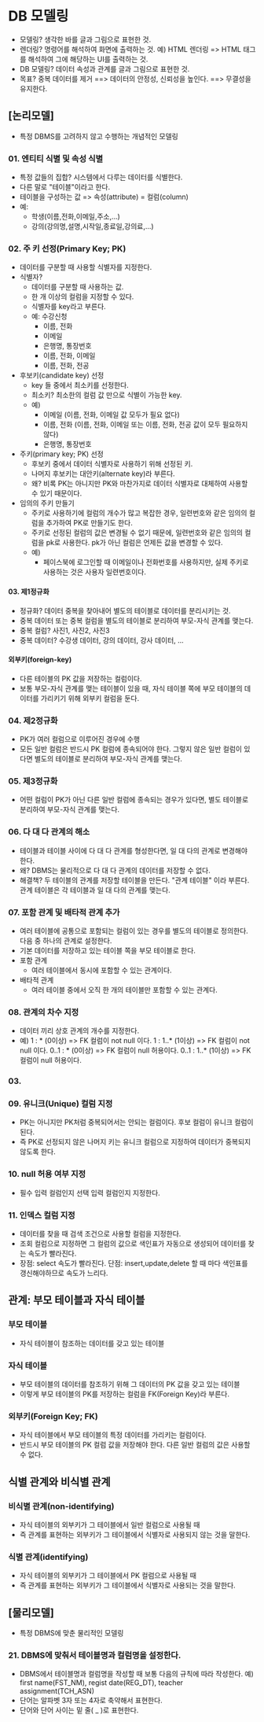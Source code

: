 # DB 모델링
- 모델링? 생각한 바를 글과 그림으로 표현한 것.
- 렌더링? 명령어를 해석하여 화면에 출력하는 것.
  예) HTML 렌더링 => HTML 태그를 해석하여 그에 해당하는 UI를 출력하는 것.
- DB 모델링? 데이터 속성과 관계를 글과 그림으로 표현한 것.
- 목표? 중복 데이터를 제거 ==> 데이터의 안정성, 신뢰성을 높인다. ==> 무결성을 유지한다.

## [논리모델]
- 특정 DBMS를 고려하지 않고 수행하는 개념적인 모델링

### 01. 엔티티 식별 및 속성 식별
- 특정 값들의 집합? 시스템에서 다루는 데이터를 식별한다.
- 다른 말로 "테이블"이라고 한다.
- 테이블을 구성하는 값 => 속성(attribute) = 컬럼(column)
- 예:
  - 학생(이름,전화,이메일,주소,...)
  - 강의(강의명,설명,시작일,종료일,강의료,...)
  
### 02. 주 키 선정(Primary Key; PK)  
- 데이터를 구분할 때 사용할 식별자를 지정한다.
- 식별자? 
  - 데이터를 구분할 때 사용하는 값.
  - 한 개 이상의 컬럼을 지정할 수 있다.
  - 식별자를 key라고 부른다.
  - 예: 수강신청 
    - 이름, 전화
    - 이메일
    - 은행명, 통장번호
    - 이름, 전화, 이메일
    - 이름, 전화, 전공
- 후보키(candidate key) 선정
  - key 들 중에서 최소키를 선정한다.
  - 최소키? 최소한의 컬럼 값 만으로 식별이 가능한 key.
  - 예)
    - 이메일 (이름, 전화, 이메일 값 모두가 필요 없다) 
    - 이름, 전화 (이름, 전화, 이메일 또는 이름, 전화, 전공 값이 모두 필요하지 않다)
    - 은행명, 통장번호
- 주키(primary key; PK) 선정
  - 후보키 중에서 데이터 식별자로 사용하기 위해 선정된 키.
  - 나머지 후보키는 대안키(alternate key)라 부른다.
  - 왜? 비록 PK는 아니지만 PK와 마찬가지로 데이터 식별자로 대체하여 사용할 수 있기 때문이다.    
- 임의의 주키 만들기
  - 주키로 사용하기에 컬럼의 개수가 많고 복잡한 경우,
    일련번호와 같은 임의의 컬럼을 추가하여 PK로 만들기도 한다.
  - 주키로 선정된 컬럼의 값은 변경될 수 없기 때문에,
    일련번호와 같은 임의의 컬럼을 pk로 사용한다.
    pk가 아닌 컬럼은 언제든 값을 변경할 수 있다.
  - 예)
    - 페이스북에 로그인할 때 이메일이나 전화번호를 사용하지만,
      실제 주키로 사용하는 것은 사용자 일련번호이다.  

#### 03. 제1정규화
- 정규화? 데이터 중복을 찾아내어 별도의 테이블로 데이터를 분리시키는 것.
- 중복 데이터 또는 중복 컬럼을 별도의 테이블로 분리하여 부모-자식 관계를 맺는다.
- 중복 컬럼? 사진1, 사진2, 사진3
- 중복 데이터? 수강생 데이터, 강의 데이터, 강사 데이터, ...

#### 외부키(foreign-key)
- 다른 테이블의 PK 값을 저장하는 컬럼이다.
- 보통 부모-자식 관계를 맺는 테이블이 있을 때, 자식 테이블 쪽에 부모 테이블의 데이터를 가리키기 위해
  외부키 컬럼을 둔다.

### 04. 제2정규화
- PK가 여러 컬럼으로 이루어진 경우에 수행
- 모든 일반 컬럼은 반드시 PK 컬럼에 종속되어야 한다.
  그렇지 않은 일반 컬럼이 있다면 별도의 테이블로 분리하여 부모-자식 관계를 맺는다.

### 05. 제3정규화
- 어떤 컬럼이 PK가 아닌 다른 일반 컬럼에 종속되는 경우가 있다면,
  별도 테이블로 분리하여 부모-자식 관계를 맺는다.
  
### 06. 다 대 다 관계의 해소
- 테이블과 테이블 사이에 다 대 다 관계를 형성한다면,
  일 대 다의 관계로 변경해야 한다.
- 왜? DBMS는 물리적으로 다 대 다 관계의 데이터를 저장할 수 없다.
- 해결책?
  두 테이블의 관계를 저장할 테이블을 만든다. 
  "관계 테이블" 이라 부른다.
  관계 테이블은 각 테이블과 일 대 다의 관계를 맺는다.  

### 07. 포함 관계 및 배타적 관계 추가
- 여러 테이블에 공통으로 포함되는 컬럼이 있는 경우를 별도의 테이블로 정의한다.
  다음 중 하나의 관계로 설정한다.
- 기본 데이터를 저장하고 있는 테이블 쪽을 부모 테이블로 한다.
- 포함 관계
  - 여러 테이블에서 동시에 포함할 수 있는 관계이다.
- 배타적 관계
  - 여러 테이블 중에서 오직 한 개의 테이블만 포함할 수 있는 관계다.  

### 08. 관계의 차수 지정
- 데이터 끼리 상호 관계의 개수를 지정한다.
- 예)
1 	 : * 	(0이상) => FK 컬럼이 not null 이다.
1 	 : 1..* (1이상) => FK 컬럼이 not null 이다.
0..1 : * 	(0이상) => FK 컬럼이 null 허용이다.
0..1 : 1..* (1이상) => FK 컬럼이 null 허용이다.  

### 03. 
  
### 09. 유니크(Unique) 컬럼 지정
- PK는 아니지만 PK처럼 중복되어서는 안되는 컬럼이다. 후보 컬럼이 유니크 컬럼이 된다.
- 즉 PK로 선정되지 않은 나머지 키는 유니크 컬럼으로 지정하여 데이터가 중복되지 않도록 한다.

### 10. null 허용 여부 지정
- 필수 입력 컬럼인지 선택 입력 컬럼인지 지정한다.

### 11. 인덱스 컬럼 지정
- 데이터를 찾을 때 검색 조건으로 사용할 컬럼을 지정한다.
- 조회 컬럼으로 지정하면 그 컬럼의 값으로 색인표가 자동으로 생성되어
  데이터를 찾는 속도가 빨라진다.
- 장점: select 속도가 빨라진다.
  단점: insert,update,delete 할 때 마다 색인표를 갱신해야하므로 속도가 느리다. 
  
  
## 관계: 부모 테이블과 자식 테이블
### 부모 테이블
- 자식 테이블이 참조하는 데이터를 갖고 있는 테이블

### 자식 테이블
- 부모 테이블의 데이터를 참조하기 위해 그 데이터의 PK 값을 갖고 있는 테이블
- 이렇게 부모 테이블의 PK를 저장하는 컬럼을 FK(Foreign Key)라 부른다.

### 외부키(Foreign Key; FK)
- 자식 테이블에서 부모 테이블의 특정 데이터를 가리키는 컬럼이다.
- 반드시 부모 테이블의 PK 컬럼 값을 저장해야 한다.
  다른 일반 컬럼의 값은 사용할 수 없다.

## 식별 관계와 비식별 관계
### 비식별 관계(non-identifying)
- 자식 테이블의 외부키가 그 테이블에서 일반 컬럼으로 사용될 때
- 즉 관계를 표현하는 외부키가 그 테이블에서 식별자로 사용되지 않는 것을 말한다.

### 식별 관계(identifying)
- 자식 테이블의 외부키가 그 테이블에서 PK 컬럼으로 사용될 때  
- 즉 관계를 표현하는 외부키가 그 테이블에서 식별자로 사용되는 것을 말한다.  

## [물리모델]  
- 특정 DBMS에 맞춘 물리적인 모델링

### 21. DBMS에 맞춰서 테이블명과 컬럼명을 설정한다.
- DBMS에서 테이블명과 컬럼명을 작성할 때 보통 다음의 규칙에 따라 작성한다.
  예) first name(FST_NM), regist date(REG_DT), teacher assignment(TCH_ASN)
- 단어는 알파벳 3자 또는 4자로 축약해서 표현한다.
- 단어와 단어 사이는 밑 줄( _ )로 표현한다.
  
  